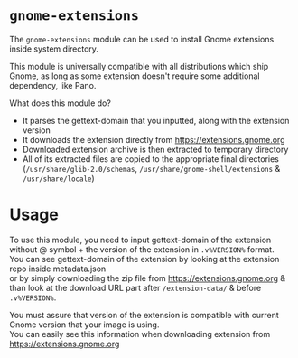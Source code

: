 # `gnome-extensions`

The `gnome-extensions` module can be used to install Gnome extensions inside system directory.

This module is universally compatible with all distributions which ship Gnome, as long as some extension doesn't require some additional dependency, like Pano.

What does this module do?
- It parses the gettext-domain that you inputted, along with the extension version
- It downloads the extension directly from https://extensions.gnome.org
- Downloaded extension archive is then extracted to temporary directory
- All of its extracted files are copied to the appropriate final directories  
  (`/usr/share/glib-2.0/schemas`, `/usr/share/gnome-shell/extensions` & `/usr/share/locale`)

# Usage

To use this module, you need to input gettext-domain of the extension without @ symbol + the version of the extension in `.v%VERSION%` format.  
You can see gettext-domain of the extension by looking at the extension repo inside metadata.json  
or by simply downloading the zip file from https://extensions.gnome.org & than look at the download URL part after `/extension-data/` & before `.v%VERSION%`.

You must assure that version of the extension is compatible with current Gnome version that your image is using.  
You can easily see this information when downloading extension from https://extensions.gnome.org
